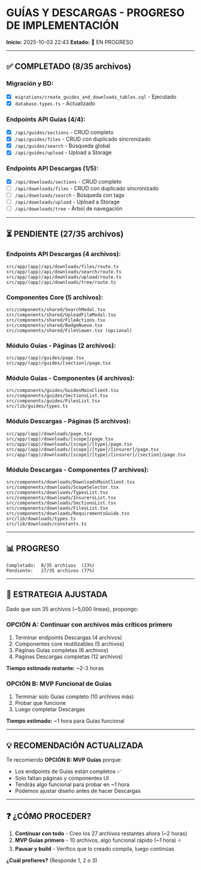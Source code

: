 # GUÍAS Y DESCARGAS - PROGRESO DE IMPLEMENTACIÓN

**Inicio:** 2025-10-03 22:43
**Estado:** 🔄 EN PROGRESO

---

## ✅ COMPLETADO (8/35 archivos)

### Migración y BD:
- [x] `migrations/create_guides_and_downloads_tables.sql` - Ejecutado
- [x] `database.types.ts` - Actualizado

### Endpoints API Guías (4/4):
- [x] `/api/guides/sections` - CRUD completo
- [x] `/api/guides/files` - CRUD con duplicado sincronizado
- [x] `/api/guides/search` - Búsqueda global
- [x] `/api/guides/upload` - Upload a Storage

### Endpoints API Descargas (1/5):
- [x] `/api/downloads/sections` - CRUD completo
- [ ] `/api/downloads/files` - CRUD con duplicado sincronizado
- [ ] `/api/downloads/search` - Búsqueda con tags
- [ ] `/api/downloads/upload` - Upload a Storage
- [ ] `/api/downloads/tree` - Árbol de navegación

---

## ⏳ PENDIENTE (27/35 archivos)

### Endpoints API Descargas (4 archivos):
```
src/app/(app)/api/downloads/files/route.ts
src/app/(app)/api/downloads/search/route.ts
src/app/(app)/api/downloads/upload/route.ts
src/app/(app)/api/downloads/tree/route.ts
```

### Componentes Core (5 archivos):
```
src/components/shared/SearchModal.tsx
src/components/shared/UploadFileModal.tsx
src/components/shared/FileActions.tsx
src/components/shared/BadgeNuevo.tsx
src/components/shared/FileViewer.tsx (opcional)
```

### Módulo Guías - Páginas (2 archivos):
```
src/app/(app)/guides/page.tsx
src/app/(app)/guides/[section]/page.tsx
```

### Módulo Guías - Componentes (4 archivos):
```
src/components/guides/GuidesMainClient.tsx
src/components/guides/SectionsList.tsx
src/components/guides/FilesList.tsx
src/lib/guides/types.ts
```

### Módulo Descargas - Páginas (5 archivos):
```
src/app/(app)/downloads/page.tsx
src/app/(app)/downloads/[scope]/page.tsx
src/app/(app)/downloads/[scope]/[type]/page.tsx
src/app/(app)/downloads/[scope]/[type]/[insurer]/page.tsx
src/app/(app)/downloads/[scope]/[type]/[insurer]/[section]/page.tsx
```

### Módulo Descargas - Componentes (7 archivos):
```
src/components/downloads/DownloadsMainClient.tsx
src/components/downloads/ScopeSelector.tsx
src/components/downloads/TypesList.tsx
src/components/downloads/InsurersList.tsx
src/components/downloads/SectionsList.tsx
src/components/downloads/FilesList.tsx
src/components/downloads/RequirementsGuide.tsx
src/lib/downloads/types.ts
src/lib/downloads/constants.ts
```

---

## 📊 PROGRESO

```
Completado:  8/35 archivos  (23%)
Pendiente:   27/35 archivos (77%)
```

---

## 🎯 ESTRATEGIA AJUSTADA

Dado que son 35 archivos (~5,000 líneas), propongo:

### OPCIÓN A: Continuar con archivos más críticos primero
1. Terminar endpoints Descargas (4 archivos)
2. Componentes core reutilizables (5 archivos)
3. Páginas Guías completas (6 archivos)
4. Páginas Descargas completas (12 archivos)

**Tiempo estimado restante:** ~2-3 horas

### OPCIÓN B: MVP Funcional de Guías
1. Terminar solo Guías completo (10 archivos más)
2. Probar que funcione
3. Luego completar Descargas

**Tiempo estimado:** ~1 hora para Guías funcional

---

## 💡 RECOMENDACIÓN ACTUALIZADA

Te recomiendo **OPCIÓN B: MVP Guías** porque:
- Los endpoints de Guías están completos ✅
- Solo faltan páginas y componentes UI
- Tendrás algo funcional para probar en ~1 hora
- Podemos ajustar diseño antes de hacer Descargas

---

## ❓ ¿CÓMO PROCEDER?

1. **Continuar con todo** - Creo los 27 archivos restantes ahora (~2 horas)
2. **MVP Guías primero** - 10 archivos, algo funcional rápido (~1 hora) ⭐
3. **Pausar y build** - Verifico que lo creado compila, luego continúas

**¿Cuál prefieres?** (Responde 1, 2 o 3)

